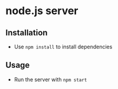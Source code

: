 # node.js server

## Installation

- Use ``npm install`` to install dependencies

## Usage

- Run the server with ``npm start``
